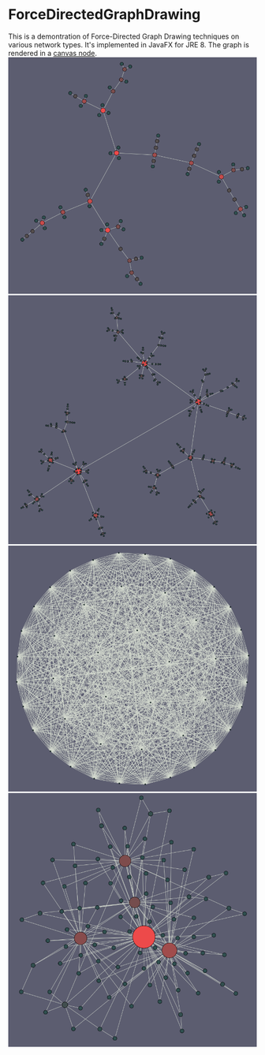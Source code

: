 # ForceDirectedGraphDrawing
This is a demontration of Force-Directed Graph Drawing techniques on various network types. It's implemented in JavaFX for JRE 8. The graph is rendered in a [canvas node](https://docs.oracle.com/javase/8/javafx/api/javafx/scene/canvas/Canvas.html). 
![ScreenShot](https://github.com/Andre-S/ForceDirectedGraphDrawing/blob/master/preview/preview.PNG)
![ScreenShot](https://github.com/Andre-S/ForceDirectedGraphDrawing/blob/master/preview/preview1.PNG)
![ScreenShot](https://github.com/Andre-S/ForceDirectedGraphDrawing/blob/master/preview/preview2.PNG)
![ScreenShot](https://github.com/Andre-S/ForceDirectedGraphDrawing/blob/master/preview/preview3.PNG)
